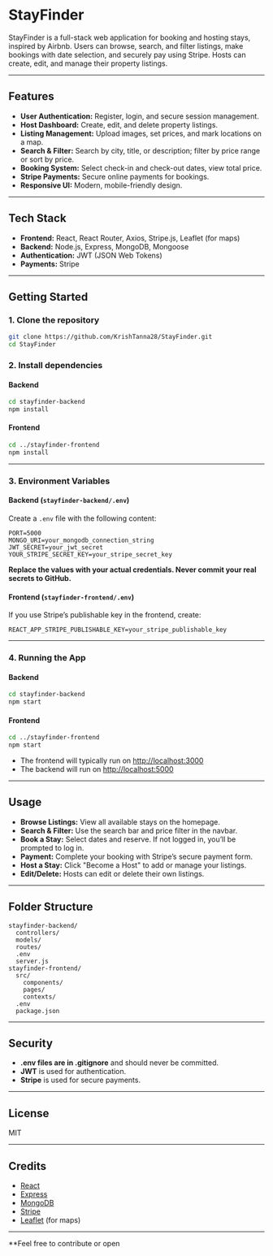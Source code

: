 # StayFinder

StayFinder is a full-stack web application for booking and hosting stays, inspired by Airbnb. Users can browse, search, and filter listings, make bookings with date selection, and securely pay using Stripe. Hosts can create, edit, and manage their property listings.

---

## Features

- **User Authentication:** Register, login, and secure session management.
- **Host Dashboard:** Create, edit, and delete property listings.
- **Listing Management:** Upload images, set prices, and mark locations on a map.
- **Search & Filter:** Search by city, title, or description; filter by price range or sort by price.
- **Booking System:** Select check-in and check-out dates, view total price.
- **Stripe Payments:** Secure online payments for bookings.
- **Responsive UI:** Modern, mobile-friendly design.

---

## Tech Stack

- **Frontend:** React, React Router, Axios, Stripe.js, Leaflet (for maps)
- **Backend:** Node.js, Express, MongoDB, Mongoose
- **Authentication:** JWT (JSON Web Tokens)
- **Payments:** Stripe

---

## Getting Started

### 1. Clone the repository

```sh
git clone https://github.com/KrishTanna28/StayFinder.git
cd StayFinder
```

### 2. Install dependencies

#### Backend

```sh
cd stayfinder-backend
npm install
```

#### Frontend

```sh
cd ../stayfinder-frontend
npm install
```

---

### 3. Environment Variables

#### Backend (`stayfinder-backend/.env`)

Create a `.env` file with the following content:

```
PORT=5000
MONGO_URI=your_mongodb_connection_string
JWT_SECRET=your_jwt_secret
YOUR_STRIPE_SECRET_KEY=your_stripe_secret_key
```

**Replace the values with your actual credentials. Never commit your real secrets to GitHub.**

#### Frontend (`stayfinder-frontend/.env`)

If you use Stripe’s publishable key in the frontend, create:

```
REACT_APP_STRIPE_PUBLISHABLE_KEY=your_stripe_publishable_key
```

---

### 4. Running the App

#### Backend

```sh
cd stayfinder-backend
npm start
```

#### Frontend

```sh
cd ../stayfinder-frontend
npm start
```

- The frontend will typically run on [http://localhost:3000](http://localhost:3000)
- The backend will run on [http://localhost:5000](http://localhost:5000)

---

## Usage

- **Browse Listings:** View all available stays on the homepage.
- **Search & Filter:** Use the search bar and price filter in the navbar.
- **Book a Stay:** Select dates and reserve. If not logged in, you’ll be prompted to log in.
- **Payment:** Complete your booking with Stripe’s secure payment form.
- **Host a Stay:** Click "Become a Host" to add or manage your listings.
- **Edit/Delete:** Hosts can edit or delete their own listings.

---

## Folder Structure

```
stayfinder-backend/
  controllers/
  models/
  routes/
  .env
  server.js
stayfinder-frontend/
  src/
    components/
    pages/
    contexts/
  .env
  package.json
```

---

## Security

- **.env files are in .gitignore** and should never be committed.
- **JWT** is used for authentication.
- **Stripe** is used for secure payments.

---

## License

MIT

---

## Credits

- [React](https://reactjs.org/)
- [Express](https://expressjs.com/)
- [MongoDB](https://www.mongodb.com/)
- [Stripe](https://stripe.com/)
- [Leaflet](https://leafletjs.com/) (for maps)

---

**Feel free to contribute or open
